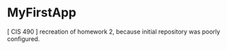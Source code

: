 # MyFirstApp
[ CIS 490 ] recreation of homework 2, because initial repository was poorly configured.
